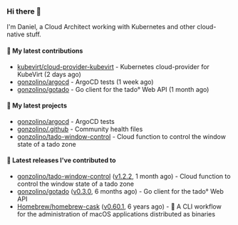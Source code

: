 ### Hi there 👋

I'm Daniel, a Cloud Architect working with Kubernetes and other cloud-native stuff.

#### 👷 My latest contributions

- [kubevirt/cloud-provider-kubevirt](https://github.com/kubevirt/cloud-provider-kubevirt) - Kubernetes cloud-provider for KubeVirt (2 days ago)
- [gonzolino/argocd](https://github.com/gonzolino/argocd) - ArgoCD tests (1 week ago)
- [gonzolino/gotado](https://github.com/gonzolino/gotado) - Go client for the tado° Web API (1 month ago)

#### 🌱 My latest projects

- [gonzolino/argocd](https://github.com/gonzolino/argocd) - ArgoCD tests
- [gonzolino/.github](https://github.com/gonzolino/.github) - Community health files
- [gonzolino/tado-window-control](https://github.com/gonzolino/tado-window-control) - Cloud function to control the window state of a tado zone

#### 🔭 Latest releases I've contributed to

- [gonzolino/tado-window-control](https://github.com/gonzolino/tado-window-control) ([v1.2.2](https://github.com/gonzolino/tado-window-control/releases/tag/v1.2.2), 1 month ago) - Cloud function to control the window state of a tado zone
- [gonzolino/gotado](https://github.com/gonzolino/gotado) ([v0.3.0](https://github.com/gonzolino/gotado/releases/tag/v0.3.0), 6 months ago) - Go client for the tado° Web API
- [Homebrew/homebrew-cask](https://github.com/Homebrew/homebrew-cask) ([v0.60.1](https://github.com/Homebrew/homebrew-cask/releases/tag/v0.60.1), 6 years ago) - 🍻 A CLI workflow for the administration of macOS applications distributed as binaries
